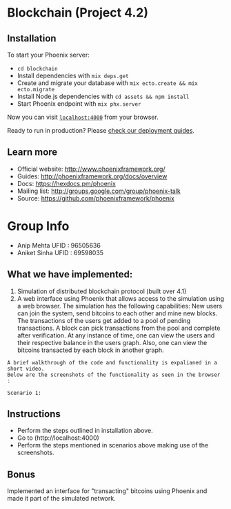 # Blockchain (Project 4.2)

## Installation
To start your Phoenix server:

  * `cd blockchain`
  * Install dependencies with `mix deps.get`
  * Create and migrate your database with `mix ecto.create && mix ecto.migrate`
  * Install Node.js dependencies with `cd assets && npm install`
  * Start Phoenix endpoint with `mix phx.server`

Now you can visit [`localhost:4000`](http://localhost:4000) from your browser.

Ready to run in production? Please [check our deployment guides](http://www.phoenixframework.org/docs/deployment).

## Learn more

  * Official website: http://www.phoenixframework.org/
  * Guides: http://phoenixframework.org/docs/overview
  * Docs: https://hexdocs.pm/phoenix
  * Mailing list: http://groups.google.com/group/phoenix-talk
  * Source: https://github.com/phoenixframework/phoenix
  
  # Group Info
 - Anip Mehta  UFID : 96505636
 - Aniket Sinha UFID : 69598035

  ## What we have implemented:

  1. Simulation of distributed blockchain protocol (built over 4.1)
  2. A web interface using Phoenix that allows access to the simulation using a web browser.
    The simulation has the following capabilities:
    New users can join the system, send bitcoins to each other and mine new blocks.
    The transactions of the users get added to a pool of pending transactions.
    A block can pick transactions from the pool and complete after verification.
    At any instance of time, one can view the users and their respective balance in the users graph.
    Also, one can view the bitcoins transacted by each block in another graph. 
    
    A brief walkthrough of the code and functionality is expalianed in a short video.
    Below are the screenshots of the functionality as seen in the browser :
    
    Scenario 1:

## Instructions

* Perform the steps outlined in installation above.
* Go to (http://localhost:4000)
* Perform the steps mentioned in scenarios above making use of the screenshots.

## Bonus 

Implemented an interface for "transacting" bitcoins using Phoenix and made it part of the simulated network.
